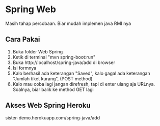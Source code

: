 # Spring Web
Masih tahap percobaan. Biar mudah implemen java RMI nya

## Cara Pakai
1. Buka folder Web Spring
2. Ketik di terminal "mvn spring-boot:run"
3. Buka http://localhost/spring-java/add di browser
4. Isi formnya
5. Kalo berhasil ada keterangan "Saved", kalo gagal ada keterangan "Jumlah tiket kurang", (POST method)
6. Kalo mau coba lagi jangan direfresh, tapi di enter ulang aja URLnya. Soalnya, biar balik ke method GET lagi

## Akses Web Spring Heroku
sister-demo.herokuapp.com/spring-java/add
